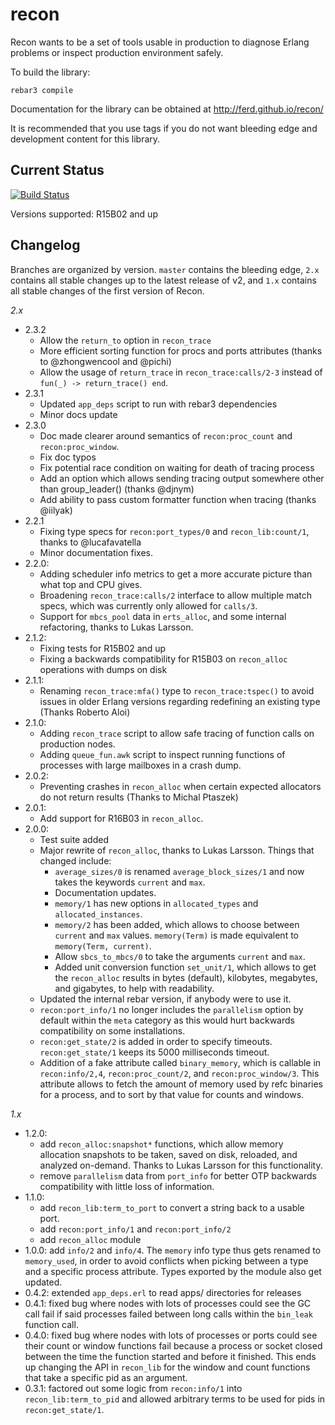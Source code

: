 recon
=====

Recon wants to be a set of tools usable in production to diagnose Erlang problems or inspect production environment safely.

To build the library:

    rebar3 compile

Documentation for the library can be obtained at http://ferd.github.io/recon/

It is recommended that you use tags if you do not want bleeding edge and development content for this library.

Current Status
--------------

[![Build Status](https://travis-ci.org/ferd/recon.png)](https://travis-ci.org/ferd/recon)

Versions supported: R15B02 and up

Changelog
---------

Branches are organized by version. `master` contains the bleeding edge, `2.x`
contains all stable changes up to the latest release of v2, and `1.x` contains
all stable changes of the first version of Recon.

*2.x*

- 2.3.2
  - Allow the `return_to` option in `recon_trace`
  - More efficient sorting function for procs and ports attributes
    (thanks to @zhongwencool and @pichi)
  - Allow the usage of `return_trace` in `recon_trace:calls/2-3` instead
    of `fun(_) -> return_trace() end`.
- 2.3.1
  - Updated `app_deps` script to run with rebar3 dependencies
  - Minor docs update
- 2.3.0
  - Doc made clearer around semantics of `recon:proc_count` and
    `recon:proc_window`.
  - Fix doc typos
  - Fix potential race condition on waiting for death of tracing process
  - Add an option which allows sending tracing output somewhere other than
    group_leader() (thanks @djnym)
  - Add ability to pass custom formatter function when tracing (thanks @iilyak)
- 2.2.1
  - Fixing type specs for `recon:port_types/0` and `recon_lib:count/1`,
    thanks to @lucafavatella
  - Minor documentation fixes.
- 2.2.0:
  - Adding scheduler info metrics to get a more accurate picture than what
    top and CPU gives.
  - Broadening `recon_trace:calls/2` interface to allow multiple match specs,
    which was currently only allowed for `calls/3`.
  - Support for `mbcs_pool` data in `erts_alloc`, and some internal refactoring,
    thanks to Lukas Larsson.
- 2.1.2:
  - Fixing tests for R15B02 and up
  - Fixing a backwards compatibility for R15B03 on `recon_alloc` operations
    with dumps on disk
- 2.1.1:
  - Renaming `recon_trace:mfa()` type to `recon_trace:tspec()` to avoid
    issues in older Erlang versions regarding redefining an existing type
    (Thanks Roberto Aloi)
- 2.1.0:
  - Adding `recon_trace` script to allow safe tracing of function calls
    on production nodes.
  - Adding `queue_fun.awk` script to inspect running functions of processes
    with large mailboxes in a crash dump.
- 2.0.2:
  - Preventing crashes in `recon_alloc` when certain expected allocators
    do not return results (Thanks to Michal Ptaszek)
- 2.0.1:
  - Add support for R16B03 in `recon_alloc`.
- 2.0.0:
  - Test suite added
  - Major rewrite of `recon_alloc`, thanks to Lukas Larsson. Things that changed include:
    - `average_sizes/0` is renamed `average_block_sizes/1` and now takes
      the keywords `current` and `max`.
    - Documentation updates.
    - `memory/1` has new options in `allocated_types` and `allocated_instances`.
    - `memory/2` has been added, which allows to choose between `current` and
      `max` values. `memory(Term)` is made equivalent to `memory(Term, current)`.
    - Allow `sbcs_to_mbcs/0` to take the arguments `current` and `max`.
    - Added unit conversion function `set_unit/1`, which allows to get the
      `recon_alloc` results in bytes (default), kilobytes, megabytes, and
      gigabytes, to help with readability.
  - Updated the internal rebar version, if anybody were to use it.
  - `recon:port_info/1` no longer includes the `parallelism` option by default
    within the `meta` category as this would hurt backwards compatibility on
    some installations.
  - `recon:get_state/2` is added in order to specify timeouts.
    `recon:get_state/1` keeps its 5000 milliseconds timeout.
  - Addition of a fake attribute called `binary_memory`, which is callable in
    `recon:info/2,4`, `recon:proc_count/2`, and `recon:proc_window/3`. This
    attribute allows to fetch the amount of memory used by refc binaries for
    a process, and to sort by that value for counts and windows.


*1.x*

- 1.2.0:
  - add `recon_alloc:snapshot*` functions, which allow memory allocation
    snapshots to be taken, saved on disk, reloaded, and analyzed on-demand.
    Thanks to Lukas Larsson for this functionality.
  - remove `parallelism` data from `port_info` for better OTP backwards
    compatibility with little loss of information.
- 1.1.0:
  - add `recon_lib:term_to_port` to convert a string back to a
    usable port.
  - add `recon:port_info/1` and `recon:port_info/2`
  - add `recon_alloc` module
- 1.0.0: add `info/2` and `info/4`. The `memory` info type thus gets renamed
  to `memory_used`, in order to avoid conflicts when picking between a type
  and a specific process attribute. Types exported by the module also get
  updated.
- 0.4.2: extended `app_deps.erl` to read apps/ directories for releases
- 0.4.1: fixed bug where nodes with lots of processes could see the GC call
  fail if said processes failed between long calls within the `bin_leak`
  function call.
- 0.4.0: fixed bug where nodes with lots of processes or ports could see their
  count or window functions fail because a process or socket closed between the
  time the function started and before it finished. This ends up changing the
  API in `recon_lib` for the window and count functions that take a specific
  pid as an argument.
- 0.3.1: factored out some logic from `recon:info/1` into `recon_lib:term_to_pid`
  and allowed arbitrary terms to be used for pids in `recon:get_state/1`.
